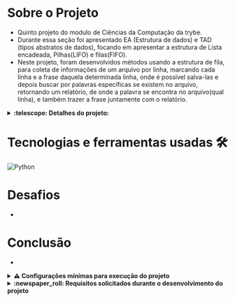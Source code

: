 # Sobre o Projeto 

- Quinto projeto do modulo de Ciências da Computação da trybe.
- Durante essa seção foi apresentado EA (Estrutura de dados) e TAD (tipos abstratos de dados), focando em apresentar a estrutura de Lista encadeada, Pilhas(LIFO) e filas(FIFO).
- Neste projeto, foram desenvolvidos métodos usando a estrutura de fila, para coleta de informações de um arquivo por linha, marcando cada linha e a frase daquela determinada linha, onde é possível salva-las e depois buscar por palavras específicas se existem no arquivo, retornando um relatório, de onde a palavra se encontra no arquivo(qual linha), e também trazer a frase juntamente com o relatório.

<details>
  <summary>
    <strong>
      :telescope: Detalhes do projeto:
    </strong>
  </summary>

# Classe Queue

Initialmente foi criado uma classe `Queue`, na pasta `ting_file_management/queue.py`, responsável por padronizar a estrutura de fila, por recomandações da trybe e da documentação do python, optei por criar o atributo dessa classe usando a coleção deque, que é mais performática quando relacionado a estrutura de filas, por questão de deslocamento dos elementos ao inserir ou remover elementos da fila. [fonte](https://docs.python.org/pt-br/3/tutorial/datastructures.html#using-lists-as-queues)

# Método txt_importer

Método encontrado na pasta `ting_file_management/file_manament.py`, responsável por coletar as informações de um arquivo txt, aceitando somente arquivos com extensões txt, ele retorna uma lista sendo cada elemento da lista uma linha do arquivo.

# Método process

Encontrado em `ting_file_management/file_process.py`, ele que processa as informação dentro da fila, ele recebe como parâmetro o caminho onde está o arquivo txt juntamente com uma instância da Fila, para realizar o enfileiramento das informação dos arquivos, por padrão ele não enfileira arquivos com o mesmo nome/caminho(duplicando dados).

# Método remove

Encontrado em `ting_file_management/file_process.py`, responsável por quando a instância da fila não está vázia de remover o primeiro elemento dela(FIFO).

# Método file_metadata

Encontrado em `ting_file_management/file_process.py`, método responsavel por mostrar na tela os dados salvos na posição do indice passada como parâmetro, do primeiro ao último elemento na fila.

</details>

#

# Tecnologias e ferramentas usadas 🛠

![Python](https://img.shields.io/badge/-Python-%23F7DF1C?style=flat-square&logo=python)


# Desafios

- 

# Conclusão

- 

<details>
  <summary>
    <strong>
      ⚠️ Configurações mínimas para execução do projeto
    </strong>
  </summary>

   - Sistema Operacional Distribuição Unix
 - Python versão >= 3.8.10 

</details>

</details>

<details>
  <summary>
    <strong>
      :newspaper_roll: Requisitos solicitados durante o desenvolvimento do projeto
    </strong>
  </summary>

 
### Resultado por requisito
*Nome* | *Avaliação*
--- | :---:
1.1 - Será validado que o método `enqueue` deve adicionar um valor a fila, modificando seu tamanho | :heavy_check_mark:
1.2 - Será validado que o método `dequeue` deve remover o elemento a mais tempo na fila, modificando seu tamanho | :heavy_check_mark:
1.3 - Será validado que o método `search` deve buscar um valor na lista à partir de um índice | :heavy_check_mark:
1.4 - Será validado que o método `search` deve lançar uma exceção quando o índice for inválido | :heavy_check_mark:
2.1 - Será validado que ao executar o método `txt_importer` deve retornar uma estrutura contendo as linhas do arquivo | :heavy_check_mark:
2.2 - Será validado que ao executar o método `txt_importer` com um arquivo TXT que não exista, deve ser exibida a mensagem: `Arquivo {path_file} não encontrado` | :heavy_check_mark:
2.3 - Será validado que ao executar o método `txt_importer` com uma extensão diferente de `.txt`, deve ser exibida uma mensagem: `Formato inválido` | :heavy_check_mark:
3.1 - Será validado que ao executar a função `process` com o mesmo nome a execução deverá ser ignorada | :heavy_check_mark:
3.2 - Será validado que ao executar a função `process` com sucesso deverá retornar mensagem via `stdout` | :heavy_check_mark:
4.1 - Será validado que ao executar a função `remove` com sucesso deverá retornar mensagem via `stdout` | :heavy_check_mark:
4.2 - Será validado que ao executar a função `remove` um arquivo inexistente deverá retornar a mensagem `Não há elementos` | :heavy_check_mark:
5.1 - Será validado que ao executar a função `file_metadata` com sucesso deverá retornar mensagem via `stdout` | :heavy_check_mark:
5.2 - Será validado que ao executar a função `file_metadata` com posição inválida deverá retornar a mensagem `Posição inválida` | :heavy_check_mark:
6.1 - Será validado que ao executar a função `exists_word` com sucesso deverá retornar a mensagem | :heavy_check_mark:
6.2 - Será validado que ao executar a função `exists_word` com palavra inexistente deverá retornar uma lista vazia | :heavy_check_mark:
7.1 - Será validado que ao executar a função `search_by_word` com sucesso deverá retornar a mensagem | :heavy_check_mark:
7.2 - Será validado que ao executar a função `search_by_word` com palavra inexistente deverá retornar uma lista vazia | :heavy_check_mark:



</details>
